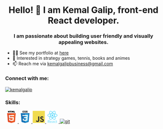 <h1 align="center"> Hello! 👋 I am Kemal Galip, front-end React developer.</h1>
<h3 align="center">I am passionate about building user friendly and visually appealing websites.</h3>

- 👨‍💻 See my portfolio at <a href="https://kemalgalip.netlify.app" target="_blank">here</a>
- 👀 Interested in strategy games, tennis, books and animes
- 📫 Reach me via kemalgalipbusiness@gmail.com

<h3 align="left">Connect with me:</h3>
<p align="left">
<a href="https://linkedin.com/in/kemalgalip" target="blank"><img align="center" src="https://raw.githubusercontent.com/rahuldkjain/github-profile-readme-generator/master/src/images/icons/Social/linked-in-alt.svg" alt="kemalgalip" height="30" width="40" /></a>
</p>

<h3 align="left">Skills:</h3>
<p align="left"> <a href="https://www.w3.org/html/" target="_blank" rel="noreferrer"> <img src="https://raw.githubusercontent.com/devicons/devicon/master/icons/html5/html5-original-wordmark.svg" alt="html5" width="40" height="40"/> </a> <a href="https://www.w3schools.com/css/" target="_blank" rel="noreferrer"> <img src="https://raw.githubusercontent.com/devicons/devicon/master/icons/css3/css3-original-wordmark.svg" alt="css3" width="40" height="40"/> </a> <a href="https://developer.mozilla.org/en-US/docs/Web/JavaScript" target="_blank" rel="noreferrer"> <img src="https://raw.githubusercontent.com/devicons/devicon/master/icons/javascript/javascript-original.svg" alt="javascript" width="40" height="40"/> </a> <a href="https://reactjs.org/" target="_blank" rel="noreferrer"> <img src="https://raw.githubusercontent.com/devicons/devicon/master/icons/react/react-original-wordmark.svg" alt="react" width="40" height="40"/> </a> <a href="https://git-scm.com/" target="_blank" rel="noreferrer"> <img src="https://www.vectorlogo.zone/logos/git-scm/git-scm-icon.svg" alt="git" width="40" height="40"/> </a> </p>
